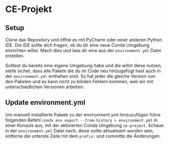 # CE-Projekt

## Setup

Clone das Repository und öffne es mit PyCharm oder einer anderen Python IDE. Die IDE sollte dich fragen, ob du dir eine
neue Conda Umgebung einrichten willst. Mach dies und lass dir eine aus der ``environment.yml`` Datei erstellen.

Solltest du bereits eine eigene Umgebung habe und die willst diese nutzen, stelle sicher, dass alle Pakete die du im
Code neu hinzugefügt hast auch in der ``environment.yml`` enthalten sind. So hat jeder die gleiche Version von den
Paketen und es kann nicht zu blöden Fehlern kommen, weil wir mit unterschiedlichen Versionen arbeiten.

## Update environment.yml

Um manuell installierte Pakete zu der environment.yml hinzuzufügen führe folgenden
Befehl ``conda env export --from-history > environment.yml`` in einer Konsole aus, mit der aktivierten Conda
Umgebung ``ce-project``. Schaue in der ``environment.yml`` Datei nach, diese sollte aktualisiert worden sein, entferne
die unterste Zeile mit dem ``prefix:`` und committe die Änderungen.
